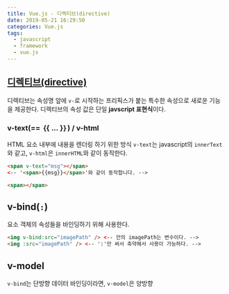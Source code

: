 ```yaml
---
title: Vue.js - 디렉티브(directive)
date: 2019-05-21 16:29:50
categories: Vue.js
tags:
  - javascript
  - framework
  - vue.js
---
```

## [디렉티브(directive)](https://kr.vuejs.org/v2/api/#%EB%94%94%EB%A0%89%ED%8B%B0%EB%B8%8C)
디렉티브는 속성명 앞에 `v-`로 시작하는 프리픽스가 붙는 특수한 속성으로 새로운 기능을 제공한다.
디렉티브의 속성 값은 단일 **javscript 표현식**이다.

### v-text(== ｛{ ... }｝) / v-html
HTML 요소 내부에 내용을 렌더링 하기 위한 방식 `v-text`는 javascript의 `innerText`와 같고, `v-html`은 `innerHTML`와 같이 동작한다.
``` html
<span v-text="msg"></span>
<-- '<span>{{msg}}</span>'와 같이 동작합니다. -->

<span></span>
```

## v-bind(`:`)
요소 객체의 속성들을 바인딩하기 위해 사용한다.
``` html
<img v-bind:src="imagePath" /> <-- 안의 imagePath는 변수이다. -->
<img :src="imagePath" /> <-- ':'만 써서 축약해서 사용이 가능하다. -->
```

## v-model
`v-bind`는 단방향 데이터 바인딩이라면, `v-model`은 양방향